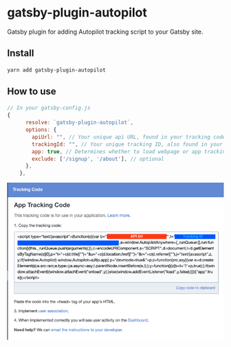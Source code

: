 # gatsby-plugin-autopilot

Gatsby plugin for adding Autopilot tracking script to your Gatsby site.

## Install

```bash
yarn add gatsby-plugin-autopilot
```

## How to use

```js
// In your gatsby-config.js
{
      resolve: `gatsby-plugin-autopilot`,
      options: {
        apiUrl: "", // Your unique api URL, found in your tracking code settings in your Autopilot dashboard.
        trackingId: "", // Your unique tracking ID, also found in your tracking code settings.
        app: true, // Determines whether to load webpage or app tracking code.
        exclude: ['/signup', '/about'], // optional
      },
    },
```

![Location of API URL and Trackin ID in Autopilot tracking code](https://github.com/abohannon/gatsby-plugin-autopilot/blob/master/autopilot-tracking-code-example.png)

